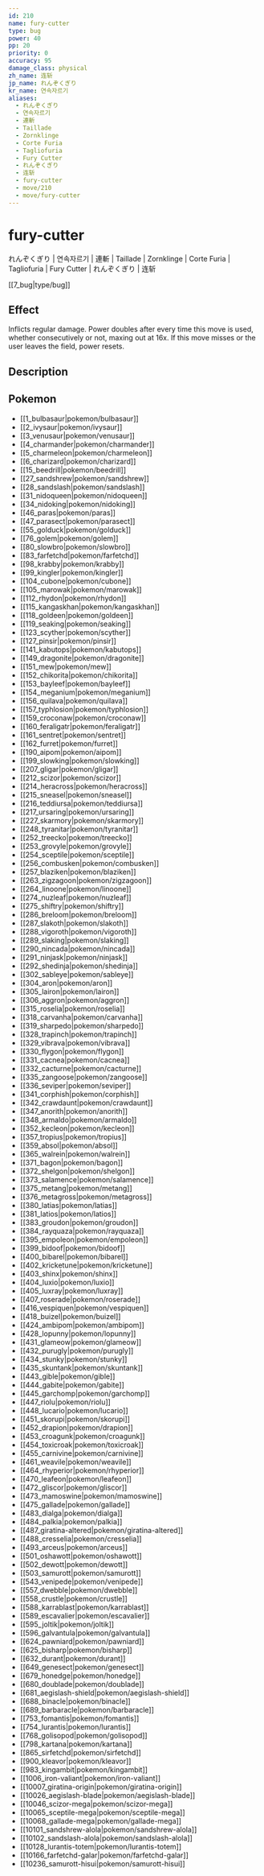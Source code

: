 ```yaml
---
id: 210
name: fury-cutter
type: bug
power: 40
pp: 20
priority: 0
accuracy: 95
damage_class: physical
zh_name: 连斩
jp_name: れんぞくぎり
kr_name: 연속자르기
aliases:
  - れんぞくぎり
  - 연속자르기
  - 連斬
  - Taillade
  - Zornklinge
  - Corte Furia
  - Tagliofuria
  - Fury Cutter
  - れんぞくぎり
  - 连斩
  - fury-cutter
  - move/210
  - move/fury-cutter
---
```

# fury-cutter
    
れんぞくぎり | 연속자르기 | 連斬 | Taillade | Zornklinge | Corte Furia | Tagliofuria | Fury Cutter | れんぞくぎり | 连斩

[[7_bug|type/bug]]

## Effect

Inflicts regular damage.  Power doubles after every time this move is used, whether consecutively or not, maxing out at 16x.  If this move misses or the user leaves the field, power resets.

## Description



## Pokemon

- [[1_bulbasaur|pokemon/bulbasaur]]
- [[2_ivysaur|pokemon/ivysaur]]
- [[3_venusaur|pokemon/venusaur]]
- [[4_charmander|pokemon/charmander]]
- [[5_charmeleon|pokemon/charmeleon]]
- [[6_charizard|pokemon/charizard]]
- [[15_beedrill|pokemon/beedrill]]
- [[27_sandshrew|pokemon/sandshrew]]
- [[28_sandslash|pokemon/sandslash]]
- [[31_nidoqueen|pokemon/nidoqueen]]
- [[34_nidoking|pokemon/nidoking]]
- [[46_paras|pokemon/paras]]
- [[47_parasect|pokemon/parasect]]
- [[55_golduck|pokemon/golduck]]
- [[76_golem|pokemon/golem]]
- [[80_slowbro|pokemon/slowbro]]
- [[83_farfetchd|pokemon/farfetchd]]
- [[98_krabby|pokemon/krabby]]
- [[99_kingler|pokemon/kingler]]
- [[104_cubone|pokemon/cubone]]
- [[105_marowak|pokemon/marowak]]
- [[112_rhydon|pokemon/rhydon]]
- [[115_kangaskhan|pokemon/kangaskhan]]
- [[118_goldeen|pokemon/goldeen]]
- [[119_seaking|pokemon/seaking]]
- [[123_scyther|pokemon/scyther]]
- [[127_pinsir|pokemon/pinsir]]
- [[141_kabutops|pokemon/kabutops]]
- [[149_dragonite|pokemon/dragonite]]
- [[151_mew|pokemon/mew]]
- [[152_chikorita|pokemon/chikorita]]
- [[153_bayleef|pokemon/bayleef]]
- [[154_meganium|pokemon/meganium]]
- [[156_quilava|pokemon/quilava]]
- [[157_typhlosion|pokemon/typhlosion]]
- [[159_croconaw|pokemon/croconaw]]
- [[160_feraligatr|pokemon/feraligatr]]
- [[161_sentret|pokemon/sentret]]
- [[162_furret|pokemon/furret]]
- [[190_aipom|pokemon/aipom]]
- [[199_slowking|pokemon/slowking]]
- [[207_gligar|pokemon/gligar]]
- [[212_scizor|pokemon/scizor]]
- [[214_heracross|pokemon/heracross]]
- [[215_sneasel|pokemon/sneasel]]
- [[216_teddiursa|pokemon/teddiursa]]
- [[217_ursaring|pokemon/ursaring]]
- [[227_skarmory|pokemon/skarmory]]
- [[248_tyranitar|pokemon/tyranitar]]
- [[252_treecko|pokemon/treecko]]
- [[253_grovyle|pokemon/grovyle]]
- [[254_sceptile|pokemon/sceptile]]
- [[256_combusken|pokemon/combusken]]
- [[257_blaziken|pokemon/blaziken]]
- [[263_zigzagoon|pokemon/zigzagoon]]
- [[264_linoone|pokemon/linoone]]
- [[274_nuzleaf|pokemon/nuzleaf]]
- [[275_shiftry|pokemon/shiftry]]
- [[286_breloom|pokemon/breloom]]
- [[287_slakoth|pokemon/slakoth]]
- [[288_vigoroth|pokemon/vigoroth]]
- [[289_slaking|pokemon/slaking]]
- [[290_nincada|pokemon/nincada]]
- [[291_ninjask|pokemon/ninjask]]
- [[292_shedinja|pokemon/shedinja]]
- [[302_sableye|pokemon/sableye]]
- [[304_aron|pokemon/aron]]
- [[305_lairon|pokemon/lairon]]
- [[306_aggron|pokemon/aggron]]
- [[315_roselia|pokemon/roselia]]
- [[318_carvanha|pokemon/carvanha]]
- [[319_sharpedo|pokemon/sharpedo]]
- [[328_trapinch|pokemon/trapinch]]
- [[329_vibrava|pokemon/vibrava]]
- [[330_flygon|pokemon/flygon]]
- [[331_cacnea|pokemon/cacnea]]
- [[332_cacturne|pokemon/cacturne]]
- [[335_zangoose|pokemon/zangoose]]
- [[336_seviper|pokemon/seviper]]
- [[341_corphish|pokemon/corphish]]
- [[342_crawdaunt|pokemon/crawdaunt]]
- [[347_anorith|pokemon/anorith]]
- [[348_armaldo|pokemon/armaldo]]
- [[352_kecleon|pokemon/kecleon]]
- [[357_tropius|pokemon/tropius]]
- [[359_absol|pokemon/absol]]
- [[365_walrein|pokemon/walrein]]
- [[371_bagon|pokemon/bagon]]
- [[372_shelgon|pokemon/shelgon]]
- [[373_salamence|pokemon/salamence]]
- [[375_metang|pokemon/metang]]
- [[376_metagross|pokemon/metagross]]
- [[380_latias|pokemon/latias]]
- [[381_latios|pokemon/latios]]
- [[383_groudon|pokemon/groudon]]
- [[384_rayquaza|pokemon/rayquaza]]
- [[395_empoleon|pokemon/empoleon]]
- [[399_bidoof|pokemon/bidoof]]
- [[400_bibarel|pokemon/bibarel]]
- [[402_kricketune|pokemon/kricketune]]
- [[403_shinx|pokemon/shinx]]
- [[404_luxio|pokemon/luxio]]
- [[405_luxray|pokemon/luxray]]
- [[407_roserade|pokemon/roserade]]
- [[416_vespiquen|pokemon/vespiquen]]
- [[418_buizel|pokemon/buizel]]
- [[424_ambipom|pokemon/ambipom]]
- [[428_lopunny|pokemon/lopunny]]
- [[431_glameow|pokemon/glameow]]
- [[432_purugly|pokemon/purugly]]
- [[434_stunky|pokemon/stunky]]
- [[435_skuntank|pokemon/skuntank]]
- [[443_gible|pokemon/gible]]
- [[444_gabite|pokemon/gabite]]
- [[445_garchomp|pokemon/garchomp]]
- [[447_riolu|pokemon/riolu]]
- [[448_lucario|pokemon/lucario]]
- [[451_skorupi|pokemon/skorupi]]
- [[452_drapion|pokemon/drapion]]
- [[453_croagunk|pokemon/croagunk]]
- [[454_toxicroak|pokemon/toxicroak]]
- [[455_carnivine|pokemon/carnivine]]
- [[461_weavile|pokemon/weavile]]
- [[464_rhyperior|pokemon/rhyperior]]
- [[470_leafeon|pokemon/leafeon]]
- [[472_gliscor|pokemon/gliscor]]
- [[473_mamoswine|pokemon/mamoswine]]
- [[475_gallade|pokemon/gallade]]
- [[483_dialga|pokemon/dialga]]
- [[484_palkia|pokemon/palkia]]
- [[487_giratina-altered|pokemon/giratina-altered]]
- [[488_cresselia|pokemon/cresselia]]
- [[493_arceus|pokemon/arceus]]
- [[501_oshawott|pokemon/oshawott]]
- [[502_dewott|pokemon/dewott]]
- [[503_samurott|pokemon/samurott]]
- [[543_venipede|pokemon/venipede]]
- [[557_dwebble|pokemon/dwebble]]
- [[558_crustle|pokemon/crustle]]
- [[588_karrablast|pokemon/karrablast]]
- [[589_escavalier|pokemon/escavalier]]
- [[595_joltik|pokemon/joltik]]
- [[596_galvantula|pokemon/galvantula]]
- [[624_pawniard|pokemon/pawniard]]
- [[625_bisharp|pokemon/bisharp]]
- [[632_durant|pokemon/durant]]
- [[649_genesect|pokemon/genesect]]
- [[679_honedge|pokemon/honedge]]
- [[680_doublade|pokemon/doublade]]
- [[681_aegislash-shield|pokemon/aegislash-shield]]
- [[688_binacle|pokemon/binacle]]
- [[689_barbaracle|pokemon/barbaracle]]
- [[753_fomantis|pokemon/fomantis]]
- [[754_lurantis|pokemon/lurantis]]
- [[768_golisopod|pokemon/golisopod]]
- [[798_kartana|pokemon/kartana]]
- [[865_sirfetchd|pokemon/sirfetchd]]
- [[900_kleavor|pokemon/kleavor]]
- [[983_kingambit|pokemon/kingambit]]
- [[1006_iron-valiant|pokemon/iron-valiant]]
- [[10007_giratina-origin|pokemon/giratina-origin]]
- [[10026_aegislash-blade|pokemon/aegislash-blade]]
- [[10046_scizor-mega|pokemon/scizor-mega]]
- [[10065_sceptile-mega|pokemon/sceptile-mega]]
- [[10068_gallade-mega|pokemon/gallade-mega]]
- [[10101_sandshrew-alola|pokemon/sandshrew-alola]]
- [[10102_sandslash-alola|pokemon/sandslash-alola]]
- [[10128_lurantis-totem|pokemon/lurantis-totem]]
- [[10166_farfetchd-galar|pokemon/farfetchd-galar]]
- [[10236_samurott-hisui|pokemon/samurott-hisui]]

